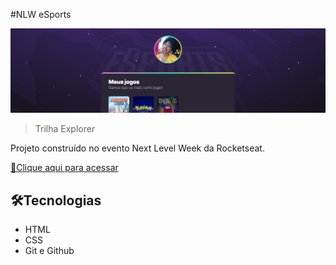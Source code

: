 #NLW eSports

![preview](./.github/preview.png)

> Trilha Explorer

Projeto construído no evento Next Level Week da Rocketseat.

[🔗Clique aqui para acessar](https://naraassuno.github.io/NLW/)

## 🛠️Tecnologias

- HTML
- CSS
- Git e Github


